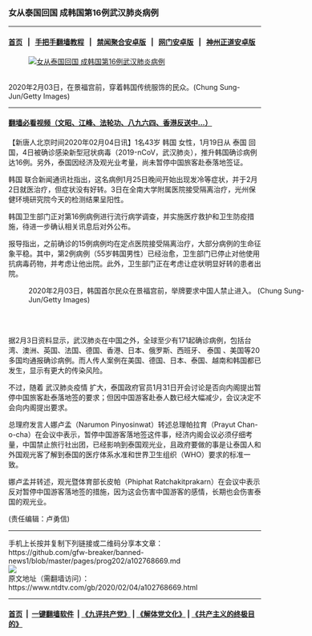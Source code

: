 ### 女从泰国回国 成韩国第16例武汉肺炎病例
------------------------

#### [首页](https://github.com/gfw-breaker/banned-news1/blob/master/README.md) &nbsp;&nbsp;|&nbsp;&nbsp; [手把手翻墙教程](https://github.com/gfw-breaker/guides/wiki) &nbsp;&nbsp;|&nbsp;&nbsp; [禁闻聚合安卓版](https://github.com/gfw-breaker/bn-android) &nbsp;&nbsp;|&nbsp;&nbsp; [网门安卓版](https://github.com/oGate2/oGate) &nbsp;&nbsp;|&nbsp;&nbsp; [神州正道安卓版](https://github.com/SzzdOgate/update) 



<div><div class="featured_image">
 <a href="https://i.ntdtv.com/assets/uploads/2020/02/GettyImages-1203696127.jpg" target="_blank">
  <figure>
   <img alt="女从泰国回国 成韩国第16例武汉肺炎病例" src="https://i.ntdtv.com/assets/uploads/2020/02/GettyImages-1203696127-800x450.jpg"/>
  </figure><br/>
 </a>
 <span class="caption">
  2020年2月03日，在景福宫前，穿着韩国传统服饰的民众。(Chung Sung-Jun/Getty Images)
 </span>
</div>
</div><hr/>

#### [翻墙必看视频（文昭、江峰、法轮功、八九六四、香港反送中...）](https://github.com/gfw-breaker/banned-news1/blob/master/pages/link3.md)

<div><div class="post_content" itemprop="articleBody">
 <p>
  【新唐人北京时间2020年02月04日讯】1名43岁
  <ok href="https://www.ntdtv.com/gb/韩国.htm">
   韩国
  </ok>
  女性，1月19日从
  <ok href="https://www.ntdtv.com/gb/泰国.htm">
   泰国
  </ok>
  回国，4日被确诊感染新型冠状病毒（2019-nCoV，武汉肺炎），推升韩国确诊病例达16例。另外，泰国因经济及观光业考量，尚未暂停中国旅客赴泰落地签证。
 </p>
 <p>
  <ok href="https://www.ntdtv.com/gb/韩国.htm">
   韩国
  </ok>
  联合新闻通讯社指出，这名病例1月25日晚间开始出现发冷等症状，并于2月2日就医治疗，但症状没有好转。3日在全南大学附属医院接受隔离治疗，光州保健环境研究院今天的检测结果呈阳性。
 </p>
 <p>
  韩国卫生部门正对第16例病例进行流行病学调查，并实施医疗救护和卫生防疫措施，待进一步确认相关讯息后对外公布。
 </p>
 <p>
  报导指出，之前确诊的15例病例均在定点医院接受隔离治疗，大部分病例的生命征象平稳。其中，第2例病例（55岁韩国男性）已经治愈，卫生部门已停止对他使用抗病毒药物，并考虑让他出院。此外，卫生部门正在考虑让症状明显好转的患者出院。
 </p>
 <figure class="wp-caption alignnone" id="attachment_102768678" style="width: 600px">
  <img alt="" class="size-medium wp-image-102768678" src="https://i.ntdtv.com/assets/uploads/2020/02/GettyImages-1203696105-600x400.jpg">
   <br/><figcaption class="wp-caption-text">
    2020年2月03日，韩国首尔民众在景福宫前，举牌要求中国人禁止进入。 (Chung Sung-Jun/Getty Images)
   </figcaption><br/>
  </img>
 </figure><br/>
 <p>
  据2月3日资料显示，武汉肺炎在中国之外，全球至少有171起确诊病例，包括台湾、澳洲、英国、法国、德国、香港、日本、俄罗斯、西班牙、
  <ok href="https://www.ntdtv.com/gb/泰国.htm">
   泰国
  </ok>
  、美国等20多国均通报确诊病例。而人传人案例在美国、德国、日本、泰国、越南和韩国都已发生，显示有更大的传染风险。
 </p>
 <p>
  不过，随着
  <ok href="https://www.ntdtv.com/gb/442749.htm">
   武汉肺炎疫情
  </ok>
  扩大，泰国政府官员1月31日开会讨论是否向内阁提出暂停中国旅客赴泰落地签的要求；但因中国游客赴泰人数已经大幅减少，会议决定不会向内阁提出要求。
 </p>
 <p>
  总理府发言人娜卢孟（Narumon Pinyosinwat）转述总理帕拉育（Prayut Chan-o-cha）在会议中表示，暂停中国游客落地签这件事，经济内阁会议必须仔细考量，中国禁止旅行社出团，已经影响到泰国观光业，且政府要做的事是让泰国人和外国观光客了解到泰国的医疗体系水准和世界卫生组织（WHO）要求的标准一致。
 </p>
 <p>
  娜卢孟并转述，观光暨体育部长皮帕（Phiphat Ratchakitprakarn）在会议中表示反对暂停中国游客落地签的措施，因为这会伤害中国游客的感情，长期也会伤害泰国的观光业。
 </p>
 <p>
  (责任编辑：卢勇信)
 </p>
 <div class="single_ad">
 </div>
</div>
</div>
<hr/>
手机上长按并复制下列链接或二维码分享本文章：<br/>
https://github.com/gfw-breaker/banned-news1/blob/master/pages/prog202/a102768669.md <br/>
<a href='https://github.com/gfw-breaker/banned-news1/blob/master/pages/prog202/a102768669.md'><img src='https://github.com/gfw-breaker/banned-news1/blob/master/pages/prog202/a102768669.md.png'/></a> <br/>
原文地址（需翻墙访问）：https://www.ntdtv.com/gb/2020/02/04/a102768669.html


------------------------
#### [首页](https://github.com/gfw-breaker/banned-news1/blob/master/README.md) &nbsp;|&nbsp; [一键翻墙软件](https://github.com/gfw-breaker/nogfw/blob/master/README.md) &nbsp;| [《九评共产党》](https://github.com/gfw-breaker/9ping.md/blob/master/README.md#九评之一评共产党是什么) | [《解体党文化》](https://github.com/gfw-breaker/jtdwh.md/blob/master/README.md) | [《共产主义的终极目的》](https://github.com/gfw-breaker/gczydzjmd.md/blob/master/README.md)


<img src='http://gfw-breaker.win/banned-news/pages/prog202/a102768669.md' width='0px' height='0px'/>